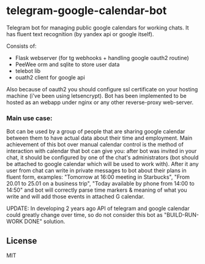 
# telegram-google-calendar-bot
Telegram bot for managing public google calendars for working chats. It has fluent text recognition (by yandex api or google itself).

Consists of:
 - Flask webserver (for tg webhooks + handling google oauth2 routine)
 - PeeWee orm and sqlite to store user data
 - telebot lib 
 - ouath2 client for google api

Also because of oauth2 you should configure ssl certificate on your hosting machine (i've been using letsencrypt). Bot has been implemented to be hosted as an webapp under nginx or any other reverse-proxy web-server.

### Main use case:
Bot can be used by a group of people that are sharing google calendar between them to have actual
data about their time and employment. Main achievement of this bot over manual calendar control is the method of
interaction with calendar that bot can give you: after bot was invited in your chat, it should be configured
by one of the chat's administrators (bot should be attached to google calendar which will be used to work with).
After it any user from chat can write in private messages to bot about their plans in fluent form, examples:
"Tomorrow at 16:00 meeting in Starbucks", "From 20.01 to 25.01 on a business trip", "Today available by phone from 14:00 to 14:50"
and bot will correctly parse time markers & meaning of what you write and will add those events in attached G calendar.

UPDATE:
In developing 2 years ago API of telegram and google calendar could greatly change over time, so do not consider this bot as 
"BUILD-RUN-WORK DONE" solution.

License
----

MIT
